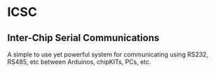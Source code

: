 ICSC
====

Inter-Chip Serial Communications
--------------------------------

A simple to use yet powerful system for communicating
using RS232, RS485, etc between Arduinos, chipKITs, PCs, etc.
